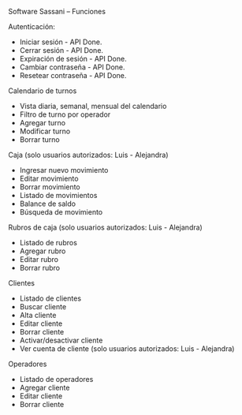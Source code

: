 Software Sassani – Funciones

Autenticación:
- Iniciar sesión - API Done.
- Cerrar sesión - API Done. 
- Expiración de sesión - API Done. 
- Cambiar contraseña - API Done.
- Resetear contraseña - API Done.

Calendario de turnos

-	Vista diaria, semanal, mensual del calendario
-	Filtro de turno por operador
-	Agregar turno
-	Modificar turno
-	Borrar turno

Caja (solo usuarios autorizados: Luis - Alejandra)
-	Ingresar nuevo movimiento
-	Editar movimiento
-	Borrar movimiento
-	Listado de movimientos
-	Balance de saldo
-	Búsqueda de movimiento

Rubros de caja (solo usuarios autorizados: Luis - Alejandra)
-	Listado de rubros
-	Agregar rubro
-	Editar rubro
-	Borrar rubro

Clientes
-	Listado de clientes
-	Buscar cliente
-	Alta cliente
-	Editar cliente
-	Borrar cliente
-	Activar/desactivar cliente
-	Ver cuenta de cliente (solo usuarios autorizados: Luis - Alejandra)

Operadores
-   Listado de operadores
-   Agregar cliente
-   Editar cliente
-   Borrar cliente